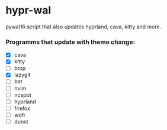 # hypr-wal
pywal16 script that also updates hyprland, cava, kitty and more.

### Programms that update with theme change:
- [x] cava
- [x] kitty
- [ ] btop
- [x] lazygit
- [ ] bat
- [ ] nvim
- [ ] ncspot
- [ ] hyprland
- [ ] firefox
- [ ] wofi
- [ ] dunst
